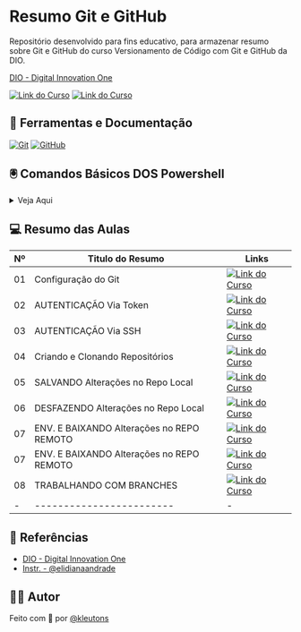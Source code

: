 
# Resumo Git e GitHub
Repositório desenvolvido para fins educativo, para armazenar resumo sobre Git e GitHub do curso Versionamento de Código com Git e GitHub da DIO.

[DIO - Digital Innovation One](https://www.dio.me/curso-git-github-ci-cd/AFZSJCW04E1V)

[![Link do Curso](https://img.shields.io/badge/▶-000?style=for-the-badge&logo=movie&logoColor=E94D5F)](https://www.dio.me/curso-git-github-ci-cd/AFZSJCW04E1V) 
[![Link do Curso](https://img.shields.io/badge/Acesse%20o%20Curso%20na%20Plataforma-E94D5F?style=for-the-badge)](https://web.dio.me/course/versionamento-de-codigo-com-git-e-github/learning/f3cbaa66-efbd-4c25-842e-2069c188c066)

## 📒 Ferramentas e Documentação
[![Git](https://img.shields.io/badge/Git-000?style=for-the-badge&logo=git&logoColor=E94D5F)](https://git-scm.com/doc) 
[![GitHub](https://img.shields.io/badge/GitHub-000?style=for-the-badge&logo=github&logoColor=30A3DC)](https://docs.github.com/)


## 🖲️ Comandos Básicos DOS Powershell

<details>

<summary>Veja Aqui</summary>

- Limpar Tela
```
clear
```
- Sistemas de Pastas e Arquivos
```
#Criar Pasta
mkdir [NOME-DA-PASTA]

#Navegar ao diretório (Pasta específica)
cd [ENDEREÇO-DA-PASTA]

#Listar arquivos de um diretório 
ls

#exibe conteúdo de um arquivo
cat [ENDEREÇO-DO-ARQUIVO]
```
- Criar Arquivos Vazios
```
touch [NOME-DO-ARQUIVO.EXTENSÃO]
```

</details>

## 💻 Resumo das Aulas
| Nº | Titulo do Resumo | Links |
| --- | ----- | ------- |
| 01 | Configuração do Git| [![Link do Curso](https://img.shields.io/badge/Ver%20Resumo-30A3DC?style=for-the-badge)](#)|
| 02 | AUTENTICAÇÃO Via Token | [![Link do Curso](https://img.shields.io/badge/Ver%20Resumo-E94D5F?style=for-the-badge)](#)|
| 03 | AUTENTICAÇÃO Via SSH | [![Link do Curso](https://img.shields.io/badge/Ver%20Resumo-30A3DC?style=for-the-badge)](#)|
| 04 | Criando e Clonando Repositórios| [![Link do Curso](https://img.shields.io/badge/Ver%20Resumo-E94D5F?style=for-the-badge)](#)|
| 05 | SALVANDO Alterações no Repo Local| [![Link do Curso](https://img.shields.io/badge/Ver%20Resumo-30A3DC?style=for-the-badge)](#)|
| 06 | DESFAZENDO Alterações no Repo Local | [![Link do Curso](https://img.shields.io/badge/Ver%20Resumo-E94D5F?style=for-the-badge)](#)|
| 07 | ENV. E BAIXANDO Alterações no REPO REMOTO | [![Link do Curso](https://img.shields.io/badge/Ver%20Resumo-30A3DC?style=for-the-badge)](#)|
| 07 | ENV. E BAIXANDO Alterações no REPO REMOTO | [![Link do Curso](https://img.shields.io/badge/Ver%20Resumo-E94D5F?style=for-the-badge)](#)|
| 08 | TRABALHANDO COM BRANCHES | [![Link do Curso](https://img.shields.io/badge/Ver%20Resumo-30A3DC?style=for-the-badge)](#)|
| - | ------------------------ | - |

## 🔎 Referências
- [DIO - Digital Innovation One](https://www.dio.me/curso-git-github-ci-cd/AFZSJCW04E1V)
- [Instr. - @elidianaandrade](https://github.com/elidianaandrade)

## 👨‍💻 Autor
Feito com 💙 por [@kleutons](https://github.com/keutons)
